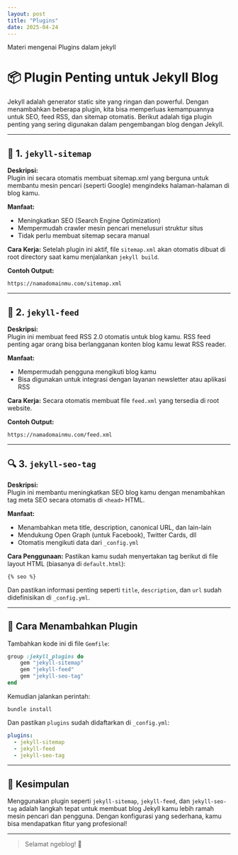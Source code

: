 ```yaml
---
layout: post
title: "Plugins"
date: 2025-04-24
---
```


Materi mengenai Plugins dalam jekyll

# 📦 Plugin Penting untuk Jekyll Blog

Jekyll adalah generator static site yang ringan dan powerful. Dengan menambahkan beberapa plugin, kita bisa memperluas kemampuannya untuk SEO, feed RSS, dan sitemap otomatis. Berikut adalah tiga plugin penting yang sering digunakan dalam pengembangan blog dengan Jekyll.

---

## 🔗 1. `jekyll-sitemap`

**Deskripsi:**  
Plugin ini secara otomatis membuat sitemap.xml yang berguna untuk membantu mesin pencari (seperti Google) mengindeks halaman-halaman di blog kamu.

**Manfaat:**
- Meningkatkan SEO (Search Engine Optimization)
- Mempermudah crawler mesin pencari menelusuri struktur situs
- Tidak perlu membuat sitemap secara manual

**Cara Kerja:**
Setelah plugin ini aktif, file `sitemap.xml` akan otomatis dibuat di root directory saat kamu menjalankan `jekyll build`.

**Contoh Output:**
```
https://namadomainmu.com/sitemap.xml
```

---

## 📡 2. `jekyll-feed`

**Deskripsi:**  
Plugin ini membuat feed RSS 2.0 otomatis untuk blog kamu. RSS feed penting agar orang bisa berlangganan konten blog kamu lewat RSS reader.

**Manfaat:**
- Mempermudah pengguna mengikuti blog kamu
- Bisa digunakan untuk integrasi dengan layanan newsletter atau aplikasi RSS

**Cara Kerja:**
Secara otomatis membuat file `feed.xml` yang tersedia di root website.

**Contoh Output:**
```
https://namadomainmu.com/feed.xml
```

---

## 🔍 3. `jekyll-seo-tag`

**Deskripsi:**  
Plugin ini membantu meningkatkan SEO blog kamu dengan menambahkan tag meta SEO secara otomatis di `<head>` HTML.

**Manfaat:**
- Menambahkan meta title, description, canonical URL, dan lain-lain
- Mendukung Open Graph (untuk Facebook), Twitter Cards, dll
- Otomatis mengikuti data dari `_config.yml`

**Cara Penggunaan:**
Pastikan kamu sudah menyertakan tag berikut di file layout HTML (biasanya di `default.html`):

```liquid
{% seo %}
```

Dan pastikan informasi penting seperti `title`, `description`, dan `url` sudah didefinisikan di `_config.yml`.

---

## 🚀 Cara Menambahkan Plugin

Tambahkan kode ini di file `Gemfile`:

```ruby
group :jekyll_plugins do
    gem "jekyll-sitemap"
    gem "jekyll-feed"
    gem "jekyll-seo-tag"
end
```

Kemudian jalankan perintah:

```
bundle install
```

Dan pastikan `plugins` sudah didaftarkan di `_config.yml`:

```yaml
plugins:
  - jekyll-sitemap
  - jekyll-feed
  - jekyll-seo-tag
```

---

## 📝 Kesimpulan

Menggunakan plugin seperti `jekyll-sitemap`, `jekyll-feed`, dan `jekyll-seo-tag` adalah langkah tepat untuk membuat blog Jekyll kamu lebih ramah mesin pencari dan pengguna. Dengan konfigurasi yang sederhana, kamu bisa mendapatkan fitur yang profesional!

---

> Selamat ngeblog! 🚀
